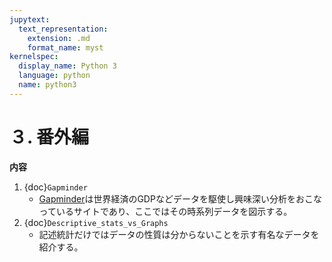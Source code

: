 ```yaml
---
jupytext:
  text_representation:
    extension: .md
    format_name: myst
kernelspec:
  display_name: Python 3
  language: python
  name: python3
---
```


# ３. 番外編
**内容**

1. {doc}`Gapminder`
   - [Gapminder](https://www.gapminder.org)は世界経済のGDPなどデータを駆使し興味深い分析をおこなっているサイトであり、ここではその時系列データを図示する。
1. {doc}`Descriptive_stats_vs_Graphs`
   - 記述統計だけではデータの性質は分からないことを示す有名なデータを紹介する。

